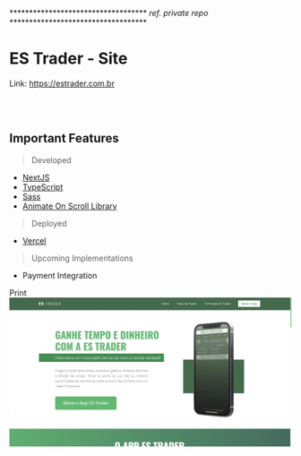 *********************************** _ref. private repo_ ***********************************

# ES Trader - Site

Link:
https://estrader.com.br

<br>
<br>

## Important Features
>Developed
* [NextJS](https://nextjs.org/)
* [TypeScript](https://www.typescriptlang.org/)
* [Sass](https://github.com/sass/dart-sass)
* [Animate On Scroll Library](https://michalsnik.github.io/aos)

>Deployed
* [Vercel](https://vercel.com/)

>Upcoming Implementations
* Payment Integration

Print
![](./print.jpg)
